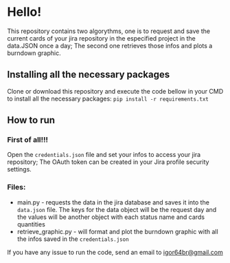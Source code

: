 # Hello!
This repository contains two algorythms, one is to request and save the current cards
of your jira repository in the especified project in the data.JSON once a day; 
The second one retrieves those infos and plots a burndown graphic.

## Installing all the necessary packages
Clone or download this repository and execute the code bellow in your CMD to install all
the necessary packages:
```pip install -r requirements.txt```

## How to run
### First of all!!!
Open the ```credentials.json``` file and set your infos to access your jira repository;
The OAuth token can be created in your Jira profile security settings.

### Files:
* main.py - requests the data in the jira database and saves it into the ```data.json``` file. The keys for the data object will be the request day and the values will be another object with each status name and cards quantities
* retrieve_graphic.py - will format and plot the burndown graphic with all the infos saved in the ```credentials.json```

If you have any issue to run the code, send an email to igor64br@gmail.com
